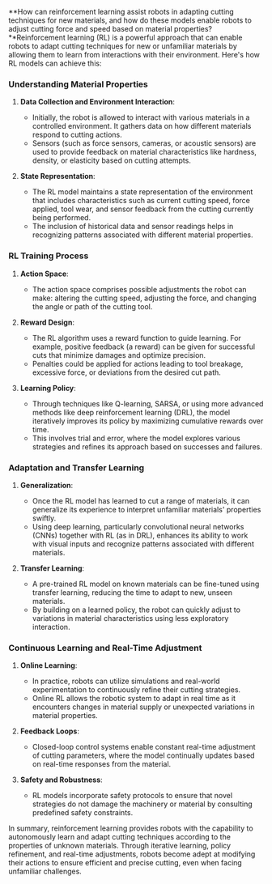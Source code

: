 **How can reinforcement learning assist robots in adapting cutting techniques for new materials, and how do these models enable robots to adjust cutting force and speed based on material properties?**Reinforcement learning (RL) is a powerful approach that can enable robots to adapt cutting techniques for new or unfamiliar materials by allowing them to learn from interactions with their environment. Here's how RL models can achieve this:

### Understanding Material Properties

1. **Data Collection and Environment Interaction**:
    - Initially, the robot is allowed to interact with various materials in a controlled environment. It gathers data on how different materials respond to cutting actions.
    - Sensors (such as force sensors, cameras, or acoustic sensors) are used to provide feedback on material characteristics like hardness, density, or elasticity based on cutting attempts.

2. **State Representation**:
    - The RL model maintains a state representation of the environment that includes characteristics such as current cutting speed, force applied, tool wear, and sensor feedback from the cutting currently being performed.
    - The inclusion of historical data and sensor readings helps in recognizing patterns associated with different material properties.

### RL Training Process

1. **Action Space**:
    - The action space comprises possible adjustments the robot can make: altering the cutting speed, adjusting the force, and changing the angle or path of the cutting tool.

2. **Reward Design**:
    - The RL algorithm uses a reward function to guide learning. For example, positive feedback (a reward) can be given for successful cuts that minimize damages and optimize precision.
    - Penalties could be applied for actions leading to tool breakage, excessive force, or deviations from the desired cut path.

3. **Learning Policy**:
    - Through techniques like Q-learning, SARSA, or using more advanced methods like deep reinforcement learning (DRL), the model iteratively improves its policy by maximizing cumulative rewards over time.
    - This involves trial and error, where the model explores various strategies and refines its approach based on successes and failures.

### Adaptation and Transfer Learning

1. **Generalization**:
    - Once the RL model has learned to cut a range of materials, it can generalize its experience to interpret unfamiliar materials' properties swiftly.
    - Using deep learning, particularly convolutional neural networks (CNNs) together with RL (as in DRL), enhances its ability to work with visual inputs and recognize patterns associated with different materials.

2. **Transfer Learning**:
    - A pre-trained RL model on known materials can be fine-tuned using transfer learning, reducing the time to adapt to new, unseen materials.
    - By building on a learned policy, the robot can quickly adjust to variations in material characteristics using less exploratory interaction.

### Continuous Learning and Real-Time Adjustment

1. **Online Learning**:
    - In practice, robots can utilize simulations and real-world experimentation to continuously refine their cutting strategies.
    - Online RL allows the robotic system to adapt in real time as it encounters changes in material supply or unexpected variations in material properties.

2. **Feedback Loops**:
    - Closed-loop control systems enable constant real-time adjustment of cutting parameters, where the model continually updates based on real-time responses from the material.

3. **Safety and Robustness**:
    - RL models incorporate safety protocols to ensure that novel strategies do not damage the machinery or material by consulting predefined safety constraints.

In summary, reinforcement learning provides robots with the capability to autonomously learn and adapt cutting techniques according to the properties of unknown materials. Through iterative learning, policy refinement, and real-time adjustments, robots become adept at modifying their actions to ensure efficient and precise cutting, even when facing unfamiliar challenges.